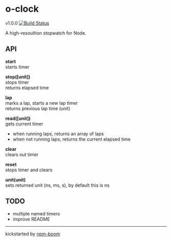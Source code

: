 # o-clock

v1.0.0
[![Build Status](https://travis-ci.org/reergymerej/o-clock.svg?branch=master)](https://travis-ci.org/reergymerej/o-clock)

A high-resoultion stopwatch for Node.

## API

**start**  
starts timer  

**stop([unit])**  
stops timer  
returns elapsed time

**lap**  
marks a lap, starts a new lap timer  
returns previous lap time (unit)  

**read([unit])**  
gets current timer    
- when running laps, returns an array of laps
- when not running laps, returns the current elapsed time

**clear**  
clears out timer  

**reset**  
stops timer and clears

**unit(unit)**  
sets returned unit (ns, ms, s), by default this is ns



## TODO
* multiple named timers
* improve README



---
kickstarted by [npm-boom][npm-boom]

[npm-boom]: https://github.com/reergymerej/npm-boom
